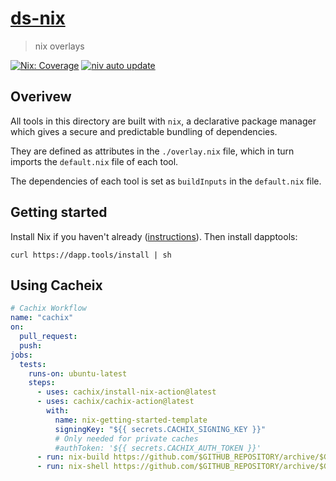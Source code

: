 # [ds-nix](#)

> nix overlays

[![Nix: Coverage](https://github.com/sambacha/nix-template/actions/workflows/test.yml/badge.svg?branch=master)](https://github.com/sambacha/nix-template/actions/workflows/test.yml) [![niv auto update](https://github.com/sambacha/nix-template/actions/workflows/update-niv.yml/badge.svg?branch=master)](https://github.com/sambacha/nix-template/actions/workflows/update-niv.yml)

## Overivew

All tools in this directory are built with `nix`, a declarative package manager which gives a secure and predictable bundling of dependencies.

They are defined as attributes in the `./overlay.nix` file, which in turn imports the `default.nix` file of each tool.

The dependencies of each tool is set as `buildInputs` in the `default.nix` file.


## Getting started

Install Nix if you haven't already ([instructions](https://nixos.org/download.html)). Then install dapptools:

```shell
curl https://dapp.tools/install | sh
```


## Using Cacheix

```yml
# Cachix Workflow
name: "cachix"
on:
  pull_request:
  push:
jobs:
  tests:
    runs-on: ubuntu-latest
    steps:
      - uses: cachix/install-nix-action@latest
      - uses: cachix/cachix-action@latest
        with:
          name: nix-getting-started-template
          signingKey: "${{ secrets.CACHIX_SIGNING_KEY }}"
          # Only needed for private caches
          #authToken: '${{ secrets.CACHIX_AUTH_TOKEN }}'
      - run: nix-build https://github.com/$GITHUB_REPOSITORY/archive/$GITHUB_SHA.tar.gz
      - run: nix-shell https://github.com/$GITHUB_REPOSITORY/archive/$GITHUB_SHA.tar.gz --run "echo OK"
```
